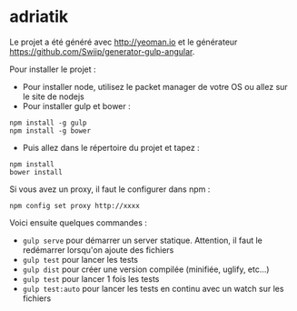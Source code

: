 # adriatik

Le projet a été généré avec http://yeoman.io et le générateur https://github.com/Swiip/generator-gulp-angular.

Pour installer le projet :
* Pour installer node, utilisez le packet manager de votre OS ou allez sur le site de nodejs
* Pour installer gulp et bower :
```
npm install -g gulp
npm install -g bower
```
* Puis allez dans le répertoire du projet et tapez :
```
npm install
bower install
```

Si vous avez un proxy, il faut le configurer dans npm :
```
npm config set proxy http://xxxx
```


Voici ensuite quelques commandes :
* ```gulp serve``` pour démarrer un server statique. Attention, il faut le redémarrer lorsqu'on ajoute des fichiers
* ```gulp test``` pour lancer les tests
* ```gulp dist``` pour créer une version compilée (minifiée, uglify, etc...)
* ```gulp test``` pour lancer 1 fois les tests
* ```gulp test:auto``` pour lancer les tests en continu avec un watch sur les fichiers
